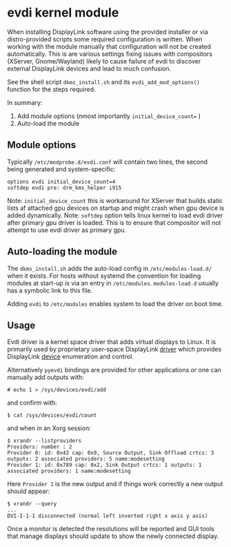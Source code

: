 # evdi kernel module
When installing DisplayLink software using the provided installer or via distro-provided scripts some required configuration is written. When working with the module manually that configuration will not be created automatically.
This is are various settings fixing issues with compositors (XServer, Gnome/Wayland) likely to cause failure of evdi to discover external DisplayLink devices and lead to much confusion.

See the shell script `dkms_install.sh` and its `evdi_add_mod_options()` function for the steps required.

In summary:

  1. Add module options (nmost importantly `initial_device_count=` )
  2. Auto-load the module

## Module options
Typically `/etc/modprobe.d/evdi.conf` will contain two lines, the second being generated and system-specific:
```
options evdi initial_device_count=4
softdep evdi pre: drm_kms_helper i915
```
Note: `initial_device_count` this is workaround for XServer that builds static lists af attached gpu devices on startup and might crash when gpu device is added dynamically.
Note: `softdep` option tells linux kernel to load evdi driver after primary gpu driver is loaded. This is to ensure that compositor will not attempt to use evdi driver as primary gpu.

## Auto-loading the module
The  `dkms_install.sh` adds the auto-load config in `/etc/modules-load.d/` when it exists. For hosts without systemd the convention for loading modules at start-up is via an entry in `/etc/modules`. `modules-load.d` usually has a symbolic link to this file.

Adding `evdi` to `/etc/modules` enables system to load the driver on boot time.

## Usage
Evdi driver is a kernel space driver that adds virtual displays to Linux. It is primarily used by proprietary user-space DisplayLink [driver](https://www.synaptics.com/products/displaylink-graphics/downloads/ubuntu) which provides DisplayLink [device](https://www.synaptics.com/products/displaylink-graphics/displaylink-products) enumeration and control.

Alternatively `pyevdi` bindings are provided for other applications or one can manually add outputs with:
```
# echo 1 > /sys/devices/evdi/add
```
and confirm with:
```
$ cat /sys/devices/evdi/count
```
and when in an Xorg session:
```
$ xrandr --listproviders
Providers: number : 2
Provider 0: id: 0x43 cap: 0x9, Source Output, Sink Offload crtcs: 3 outputs: 2 associated providers: 5 name:modesetting
Provider 1: id: 0x789 cap: 0x2, Sink Output crtcs: 1 outputs: 1 associated providers: 1 name:modesetting
```
Here `Provider 1` is the new output and if things work correctly a new output should appear:
```
$ xrandr --query
...
DVI-I-1-1 disconnected (normal left inverted right x axis y axis)
```
Once a monitor is detected the resolutions will be reported and GUI tools that manage displays should update to show the newly connected display.
